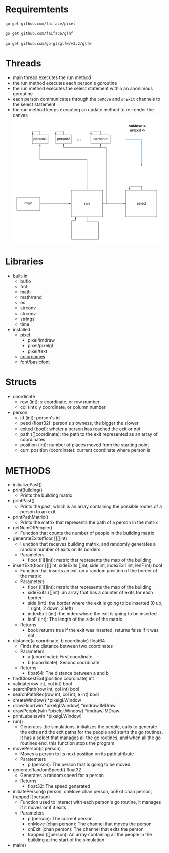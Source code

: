 # Requiremtents
`go get github.com/faiface/pixel`

`go get github.com/faiface/glhf`

`go get github.com/go-gl/glfw/v3.2/glfw`

# Threads
- main thread executes the run method
- the run method executes each person's goroutine
- the run method executes the select statement within an anonimous goroutine
- each person communicates through the `onMove` and `onExit` channels to the select statement
- the run method keeps executing an update method to re-render the canvas
![](assets/threads.png)
# Libraries
* built-in
  * bufio
  * fmt
  * math
  * math/rand
  * os
  * strconv
  * strconv
  * strings
  * time
* installed
  * [pixel](https://github.com/faiface/pixel)
    * pixel/imdraw
    * pixel/pixelgl
    * pixel/text
  * [colornames](https://godoc.org/golang.org/x/image/colornames)
  * [font/basicfont](https://godoc.org/golang.org/x/image/font/basicfont)
# Structs
* coordinate
  * row (int): x coordinate, or row number
  * col (int): y coordinate, or column number
* person
  * id (int): person's id
  * peed (float32): person's slowness, the bigger the slower
  * exited (bool): wheter a person has reached the exit or not
  * path ([]coordinate): the path to the exit represented as an array of coordinates
  * position (int): number of places moved from the starting point
  * curr_position (coordinate): current coordinate where person is
# METHODS
* initializePast()
* printBuilding()
  * Prints the building matrix
* printPast()
  * Prints the past, which is an array containing the possible routes of a person to an exit
* printPathMatrix()
  * Prints the matrix that represents the path of a person in the matrix
* getNumOfPeople()
  * Function that counts the number of people in the building matrix
* generateExits(floor [][]int)
  * Function that receives building matrix, and randomly generates a random number of exits on its borders
  * Parameters
    * floor ([][]int): matrix that represents the map of the building
* insertExit(floor [][]int, sideExits []int, side int, indexExit int, lenF int) bool
  * Function that inserts an exit on a random position of the border of the matrix
  * Parameters
    * floor ([][]int): matrix that represents the map of the building
    * sideExits ([]int): an array that has a counter of exits for each border
    * side (int): the border where the exit is going to be inserted (0 up, 1 right, 2 down, 3 left)
    * indexExit (int): the index where the exit is going to be inserted
    * lenF (int): The length of the side of the matrix
  * Returns
    * bool: returns true if the exit was inserted, returns false if it was not
* distance(a coordinate, b coordinate) float64
  * Finds the distance between two coordinates
  * Parameters
    * a (coordinate): First coordinate
    * b (coordinate): Second coordinate
  * Returns
    * float64: The distance between a and b
* findClosestExit(position coordinate) int
* validate(row int, col int) bool
* searchPath(row int, col int) bool
* searchPathRec(row int, col int, e int) bool
* createWindow() \*pixelgl.Window
* drawFloor(win \*pixelgl.Window) \*imdraw.IMDraw
* drawPeople(win \*pixelgl.Window) \*imdraw.IMDraw
* printLabels(win \*pixelgl.Window)
* run()
  * Generates the simulations, initializes the people, calls to generate the exits and the exit paths for the people and starts the go routines. It has a select that manages all the go routines, and when all the go routines end, this function stops the program.
* movePerson(p person)
  * Moves a person to its next position on its path atribute
  * Paratemters
    * p (person): The person that is going to be moved
* generateRandomSpeed() float32
  * Generates a random speed for a person
  * Returns
    * float32: The speed generated
* initiatePerson(p person, onMove chan person, onExit chan person, trapped []person)
  * Function used to interact with each person's go routine, it manages if it moves or if it exits
  * Parameters
    * p (person): The current person
    * onMove (chan person): The channel that moves the person
    * onExit (chan person): The channel that exits the person
    * trapped ([]person): An array containing all the people in the building at the start of the simulation
* main()
